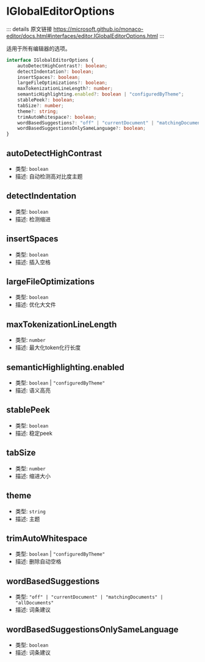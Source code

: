 # IGlobalEditorOptions
        
::: details 原文链接
https://microsoft.github.io/monaco-editor/docs.html#interfaces/editor.IGlobalEditorOptions.html
:::


适用于所有编辑器的选项。


```ts
interface IGlobalEditorOptions {
    autoDetectHighContrast?: boolean;
    detectIndentation?: boolean;
    insertSpaces?: boolean;
    largeFileOptimizations?: boolean;
    maxTokenizationLineLength?: number;
    semanticHighlighting.enabled?: boolean | "configuredByTheme";
    stablePeek?: boolean;
    tabSize?: number;
    theme?: string;
    trimAutoWhitespace?: boolean;
    wordBasedSuggestions?: "off" | "currentDocument" | "matchingDocuments" | "allDocuments";
    wordBasedSuggestionsOnlySameLanguage?: boolean;
}
```

## autoDetectHighContrast
- 类型: `boolean`
- 描述: 自动检测高对比度主题
## detectIndentation
- 类型: `boolean`
- 描述: 检测缩进
## insertSpaces
- 类型: `boolean`
- 描述: 插入空格
## largeFileOptimizations
- 类型: `boolean`
- 描述: 优化大文件
## maxTokenizationLineLength
- 类型: `number`
- 描述: 最大化token化行长度
## semanticHighlighting.enabled
- 类型: `boolean` | `"configuredByTheme"`
- 描述: 语义高亮
## stablePeek
- 类型: `boolean`
- 描述: 稳定peek
## tabSize
- 类型: `number`
- 描述: 缩进大小
## theme
- 类型: `string`
- 描述: 主题
## trimAutoWhitespace
- 类型: `boolean` | `"configuredByTheme"`
- 描述: 删除自动空格
## wordBasedSuggestions
- 类型: `"off" | "currentDocument" | "matchingDocuments" | "allDocuments"`
- 描述: 词条建议
## wordBasedSuggestionsOnlySameLanguage
- 类型: `boolean`
- 描述: 词条建议
